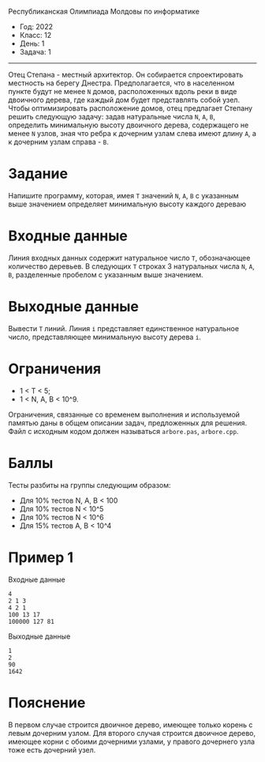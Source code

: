  Республиканская Олимпиада Молдовы по информатике
* Год: 2022
* Класс: 12
* День: 1
* Задача: 1

---
Отец Степана - местный архитектор. Он собирается спроектировать местность на берегу
Днестра. Предполагается, что в населенном пункте будут не менее `N` домов, расположенных
вдоль реки в виде двоичного дерева, где каждый дом будет представлять собой узел. Чтобы
оптимизировать расположение домов, отец предлагает Степану решить следующую задачу:
задав натуральные числа `N`, `A`, `B`, определить минимальную высоту двоичного дерева,
содержащего не менее `N` узлов, зная что ребра к дочерним узлам слева имеют длину `А`, а к
дочерним узлам справа - `В`.


# Задание 
Напишите программу, которая, имея `Т` значений `N`, `A`, `B` с указанным выше
значением определяет минимальную высоту каждого дереваю

# Входные данные
Линия входных данных содержит натуральное число `T`, обозначающее количество деревьев. 
В следующих `Т` строках 3 натуральных числа `N`, `A`, `B`,
разделенные пробелом с указанным выше значением.

# Выходные данные 
Вывести `Т` линий. Линия `і` представляет единственное натуральное
число, представляющее минимальную высоту дерева `і`.


# Ограничения 
* 1 < T < 5; 
* 1 < N, A, B < 10^9. 

Ограничения, связанные со временем
выполнения и используемой памятью даны в общем описании задач, предложенных для
решения. Файл с исходным кодом должен называться `arbore.pas`, `arbore.cpp`.

# Баллы 
Тесты разбиты на группы следующим образом:
* Для 10% тестов N, A, B < 100
* Для 10% тестов N < 10^5
* Для 10% тестов N < 10^6
* Для 15% тестов А, В < 10^4

# Пример 1
Входные данные
```
4
2 1 3
4 2 1
100 13 17
100000 127 81
```


Выходные данные
```
1
2
90
1642
```

# Пояснение 
В первом случае строится двоичное дерево, имеющее только корень с левым
дочерним узлом. Для второго случая строится двоичное дерево, имеющее корни с
обоими дочерними узлами, у правого дочернего узла тоже есть дочерний узел.
